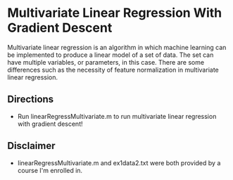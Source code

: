 # Multivariate Linear Regression With Gradient Descent
Multivariate linear regression is an algorithm in which machine learning can be implemented to produce a linear model of a set of data. The set can have multiple variables, or parameters, in this case. There are some differences such as the necessity of feature normalization in multivariate linear regression.
## Directions
* Run linearRegressMultivariate.m to run multivariate linear regression with gradient descent!

## Disclaimer
* linearRegressMultivariate.m and ex1data2.txt were both provided by a course I'm enrolled in.
